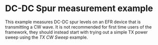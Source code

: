 # DC-DC Spur measurement example

This example measures DC-DC spur levels on an EFR device that is transmitting a CW wave. It is not recommended for first time users of the framework, they should instead start with trying out a simple TX power sweep using the *TX CW Sweep* example.